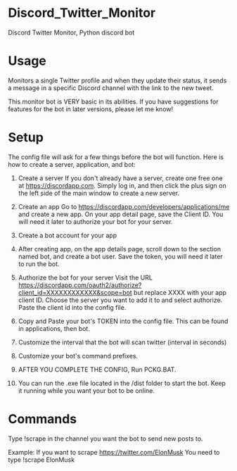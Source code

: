 # Discord_Twitter_Monitor

Discord Twitter Monitor, Python discord bot

# Usage

Monitors a single Twitter profile and when they update their status, it sends a message in a specific Discord channel with the link to the new tweet.

This monitor bot is VERY basic in its abilities. If you have suggestions for features for the bot in later versions, please let me know!

# Setup

The config file will ask for a few things before the bot will function.
Here is how to create a server, application, and bot:

1. Create a server
If you don't already have a server, create one free one at https://discordapp.com. Simply log in, and then click the plus sign on the left side of the main window to create a new server.

2. Create an app
Go to https://discordapp.com/developers/applications/me and create a new app. On your app detail page, save the Client ID. You will need    it later to authorize your bot for your server.

3. Create a bot account for your app
4. After creating app, on the app details page, scroll down to the section named bot, and create a bot user. Save the token, you will need it later to run the bot.

4. Authorize the bot for your server
Visit the URL https://discordapp.com/oauth2/authorize?client_id=XXXXXXXXXXXX&scope=bot but replace XXXX with your app client ID. Choose the server you want to add it to and select authorize. 
Paste the client id into the config file.

5. Copy and Paste your bot's TOKEN into the config file.
This can be found in applications, then bot.

6. Customize the interval that the bot will scan twitter (interval in seconds)

7. Customize your bot's command prefixes.

8. AFTER YOU COMPLETE THE CONFIG, Run PCKG.BAT.

9. You can run the .exe file located in the /dist folder to start the bot. 
Keep it running while you want your bot to be online.

# Commands

Type !scrape <profile> in the channel you want the bot to send new posts to. 

Example: If you want to scrape https://twitter.com/ElonMusk
		 You need to type !scrape ElonMusk
